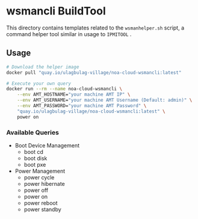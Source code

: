 # wsmancli BuildTool

This directory contains templates related to the `wsmanhelper.sh` script, 
a command helper tool similar in usage to `IPMITOOL` .

## Usage

```bash
# Download the helper image
docker pull "quay.io/ulagbulag-village/noa-cloud-wsmancli:latest"

# Execute your own query
docker run --rm --name noa-cloud-wsmancli \
    --env AMT_HOSTNAME="your machine AMT IP" \
    --env AMT_USERNAME="your machine AMT Username (Default: admin)" \
    --env AMT_PASSWORD="your machine AMT Password" \
    "quay.io/ulagbulag-village/noa-cloud-wsmancli:latest" \
    power on
```

### Available Queries

* Boot Device Management
    - boot cd
    - boot disk
    - boot pxe
* Power Management
    - power cycle
    - power hibernate
    - power off
    - power on
    - power reboot
    - power standby
